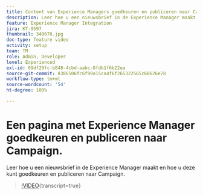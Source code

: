 ```yaml
---
title: Content van Experience Managers goedkeuren en publiceren naar Campaign
description: Leer hoe u een nieuwsbrief in de Experience Manager maakt en hoe u deze kunt goedkeuren en publiceren naar Campaign.
feature: Experience Manager Integration
jira: KT-9597
thumbnail: 340678.jpg
doc-type: feature video
activity: setup
team: TM
role: Admin, Developer
level: Experienced
exl-id: 09df20fc-b848-4cbd-aabc-8fdb1f6b22ea
source-git-commit: 8386506fc6f99a15ca4f6f265322565c60626e78
workflow-type: tm+mt
source-wordcount: '54'
ht-degree: 100%

---
```


# Een pagina met Experience Manager goedkeuren en publiceren naar Campaign.

Leer hoe u een nieuwsbrief in de Experience Manager maakt en hoe u deze kunt goedkeuren en publiceren naar Campaign.

>[!VIDEO](https://video.tv.adobe.com/v/340678?quality=12&learn=on){transcript=true}

